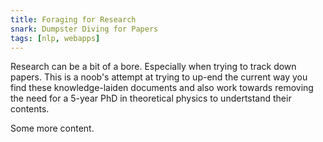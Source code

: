 ```yaml
---
title: Foraging for Research
snark: Dumpster Diving for Papers
tags: [nlp, webapps]
---
```


Research can be a bit of a bore. Especially when trying to track down papers.
This is a noob's attempt at trying to up-end the current way you find these
knowledge-laiden documents and also work towards removing the need for a
5-year PhD in theoretical physics to undertstand their contents.
<!--more-->

Some more content.
